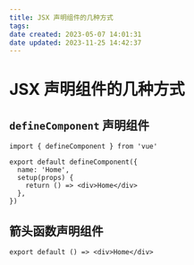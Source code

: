 ```yaml
---
title: JSX 声明组件的几种方式
tags: 
date created: 2023-05-07 14:01:31
date updated: 2023-11-25 14:42:37
---
```


# JSX 声明组件的几种方式

## `defineComponent` 声明组件

```tsx
import { defineComponent } from 'vue'

export default defineComponent({
  name: 'Home',
  setup(props) {
    return () => <div>Home</div>
  },
})
```

## 箭头函数声明组件

```tsx
export default () => <div>Home</div>
```
